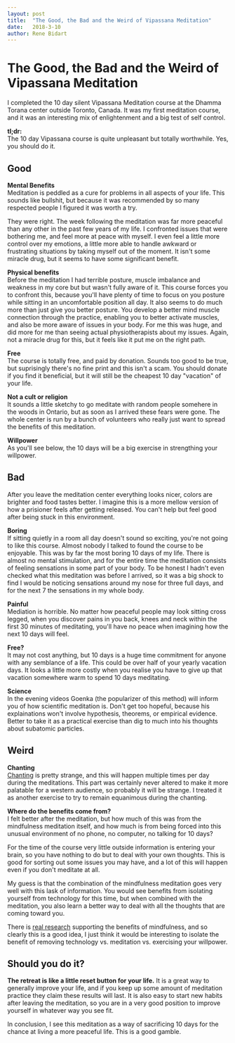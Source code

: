 ```yaml
---
layout: post
title:  "The Good, the Bad and the Weird of Vipassana Meditation"
date:   2018-3-10
author: Rene Bidart
---
```


# The Good, the Bad and the Weird of Vipassana Meditation

I completed the 10 day silent Vipassana Meditation course at the Dhamma Torana center outside Toronto, Canada. It was my first meditation course, and it was an interesting mix of enlightenment and a big test of self control.

**tl;dr:**  
The 10 day Vipassana course is quite unpleasant but totally worthwhile. Yes, you should do it.

## Good
**Mental Benefits**  
Meditation is peddled as a cure for problems in all aspects of your life. This sounds like bullshit, but because it was recommended by so many respected people I figured it was worth a try.

They were right. The week following the meditation was far more peaceful than any other in the past few years of my life. I confronted issues that were bothering me, and feel more at peace with myself. I even feel a little more control over my emotions, a little more able to handle awkward or frustrating situations by taking myself out of the moment. It isn't some miracle drug, but it seems to have some significant benefit. 

**Physical benefits**  
Before the meditation I had terrible posture, muscle imbalance and weakness in my core but but wasn't fully aware of it. This course forces you to confront this, because you'll have plenty of time to focus on you posture while sitting in an uncomfortable position all day. It also seems to do much more than just give you better posture. You develop a better mind muscle connection through the practice, enabling you to better activate muscles, and also be more aware of issues in your body. For me this was huge, and did more for me than seeing actual physiotherapists about my issues. Again, not a miracle drug for this, but it feels like it put me on the right path.

**Free**  
The course is totally free, and paid by donation. Sounds too good to be true, but suprisingly there's no fine print and this isn't a scam. You should donate if you find it beneficial, but it will still be the cheapest 10 day "vacation" of your life.

**Not a cult or religion**  
It sounds a little sketchy to go meditate with random people somehere in the woods in Ontario, but as soon as I arrived these fears were gone. The whole center is run by a bunch of volunteers who really just want to spread the benefits of this meditation.

**Willpower**  
As you'll see below, the 10 days will be a big exercise in strengthing your willpower.


## Bad
After you leave the meditation center everything looks nicer, colors are brighter and food tastes better. I imagine this is a more mellow version of how a prisioner feels after getting released. You can't help but feel good after being stuck in this environment.

**Boring**  
If sitting quietly in a room all day doesn't sound so exciting, you're not going to like this course. Almost nobody I talked to found the course to be enjoyable. This was by far the most boring 10 days of my life. There is almost no mental stimulation, and for the entire time the meditation consists of feeling sensations in some part of your body. To be honest I hadn't even checked what this meditation was before I arrived, so it was a big shock to find I would be noticing sensations around my nose for three full days, and for the next 7 the sensations in my whole body.

**Painful**  
Mediation is horrible. No matter how peaceful people may look sitting cross legged, when you discover pains in you back, knees and neck within the first 30 minutes of meditating, you'll have no peace when imagining how the next 10 days will feel.

**Free?**  
It may not cost anything, but 10 days is a huge time commitment for anyone with any semblance of a life. This could be over half of your yearly vacation days. It looks a little more costly when you realise you have to give up that vacation somewhere warm to spend 10 days meditating.

**Science**   
In the evening videos Goenka (the popularizer of this method) will inform you of how scientific meditation is. Don't get too hopeful, because his explainations won't involve hypothesis, theorems, or empirical evidence. Better to take it as a practical exercise than dig to much into his thoughts about subatomic particles.

## Weird
**Chanting**  
[Chanting](https://www.youtube.com/watch?v=wZQBWUkMm1I) is pretty strange, and this will happen multiple times per day during the meditations. This part was certainly never altered to make it more palatable for a western audience, so probably it will be strange. I treated it as another exercise to try to remain equanimous during the chanting.


**Where do the benefits come from?**   
I felt better after the meditation, but how much of this was from the mindfulness meditation itself, and how much is from being forced into this unusual environment of no phone, no computer, no talking for 10 days?

For the time of the course very little outside information is entering your brain, so you have nothing to do but to deal with your own thoughts. This is good for sorting out some issues you may have, and a lot of this will happen even if you don't meditate at all. 

My guess is that the combination of the mindfulness meditation goes very well with this lask of information. You would see benefits from isolating yourself from technology for this time, but when combined with the meditation, you also learn a better way to deal with all the thoughts that are coming toward you.

There is [real research](https://www.ncbi.nlm.nih.gov/pmc/articles/PMC3679190/) supporting the benefits of mindfulness, and so clearly this is a good idea, I just think it would be interesting to isolate the benefit of removing technology vs. meditation vs. exercising your willpower.

## Should you do it?
**The retreat is like a little reset button for your life.** It is a great way to generally improve your life, and if you keep up some amount of meditation practice they claim these results will last. It is also easy to start new habits after leaving the meditation, so you are in a very good position to improve yourself in whatever way you see fit.

In conclusion, I see this meditation as a way of sacrificing 10 days for the chance at living a more peaceful life. This is a good gamble.


